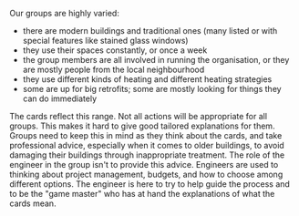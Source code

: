 Our groups are highly varied:

-  there are modern buildings and traditional ones (many listed or with special features like stained glass windows)
- they use their spaces constantly, or once a week
- the group members are all involved in running the organisation, or they are mostly people from the local neighbourhood
- they use different kinds of heating and different heating strategies
- some are up for big retrofits; some are mostly looking for things they can do immediately

The cards reflect this range.   Not all actions will be appropriate for all groups.  This makes it hard to give good tailored explanations for them.  Groups need to keep this in mind as they think about the cards, and take professional advice, especially when it comes to older buildings, to avoid damaging their buildings through inappropriate treatment.  The role of the engineer in the group isn't to provide this advice.  Engineers are used to thinking about project management, budgets, and how to choose among different options.  The engineer is here to try to help guide the process and to be the "game master" who has at hand the explanations of what the cards mean.